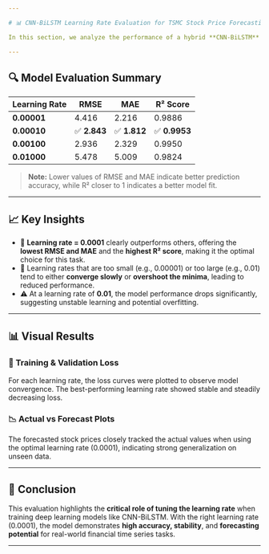 ```yaml
---

# 📊 CNN-BiLSTM Learning Rate Evaluation for TSMC Stock Price Forecasting

In this section, we analyze the performance of a hybrid **CNN-BiLSTM** model trained on **TSMC stock price data** using different learning rates. The goal is to identify which learning rate provides the best forecasting accuracy based on key regression metrics.

---
```


## 🔍 Model Evaluation Summary

| Learning Rate | RMSE        | MAE         | R² Score     |
| ------------- | ----------- | ----------- | ------------ |
| **0.00001**   | 4.416       | 2.216       | 0.9886       |
| **0.00010**   | ✅ **2.843** | ✅ **1.812** | ✅ **0.9953** |
| **0.00100**   | 2.936       | 2.329       | 0.9950       |
| **0.01000**   | 5.478       | 5.009       | 0.9824       |

> **Note:** Lower values of RMSE and MAE indicate better prediction accuracy, while R² closer to 1 indicates a better model fit.

---

## 📈 Key Insights

* 🔹 **Learning rate = 0.0001** clearly outperforms others, offering the **lowest RMSE and MAE** and the **highest R² score**, making it the optimal choice for this task.
* 🔸 Learning rates that are too small (e.g., 0.00001) or too large (e.g., 0.01) tend to either **converge slowly** or **overshoot the minima**, leading to reduced performance.
* ⚠️ At a learning rate of **0.01**, the model performance drops significantly, suggesting unstable learning and potential overfitting.

---

## 📊 Visual Results

### 🔁 Training & Validation Loss

For each learning rate, the loss curves were plotted to observe model convergence. The best-performing learning rate showed stable and steadily decreasing loss.

### 📉 Actual vs Forecast Plots

The forecasted stock prices closely tracked the actual values when using the optimal learning rate (0.0001), indicating strong generalization on unseen data.

---

## 🧠 Conclusion

This evaluation highlights the **critical role of tuning the learning rate** when training deep learning models like CNN-BiLSTM. With the right learning rate (0.0001), the model demonstrates **high accuracy, stability**, and **forecasting potential** for real-world financial time series tasks.

---
